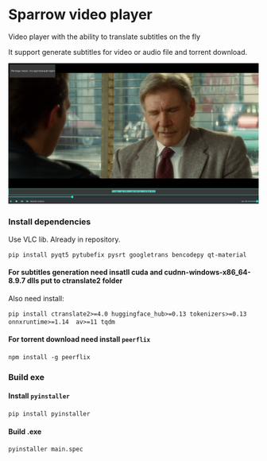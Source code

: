 # Sparrow video player

Video player with the ability to translate subtitles on the fly

It support generate subtitles for video or audio file and torrent download.

![Screenshot](https://github.com/J-CITY/videoPlayer/blob/master/screens/scr.png)


### Install dependencies
Use VLC lib. Already in repository.
```
pip install pyqt5 pytubefix pysrt googletrans bencodepy qt-material
```

#### For subtitles generation need insatll cuda and cudnn-windows-x86_64-8.9.7 dlls put to ctranslate2 folder
Also need install:
```
pip install ctranslate2>=4.0 huggingface_hub>=0.13 tokenizers>=0.13 onnxruntime>=1.14  av>=11 tqdm
```

#### For torrent download need install `peerflix`
```
npm install -g peerflix
```

### Build exe

#### Install `pyinstaller`

```
pip install pyinstaller
```

#### Build .exe

```
pyinstaller main.spec
```

